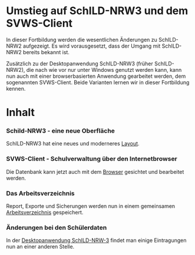 # Umstieg auf SchILD-NRW3 und dem SVWS-Client

In dieser Fortbildung werden die wesentlichen Änderungen zu SchILD-NRW2 aufgezeigt. Es wird vorausgesetzt, dass der Umgang mit SchILD-NRW2 bereits bekannt ist. 

Zusätzlich zu der Desktopanwendung SchILD-NRW3 (früher SchILD-NRW2), die nach wie vor nur unter Windows genutzt werden kann, kann nun auch mit einer browserbasierten Anwendung gearbeitet werden, dem sogenannten SVWS-Client. Beide Varianten lernen wir in dieser Fortbildung kennen. 


# Inhalt

### Schild-NRW3 - eine neue Oberfläche
SchILD-NRW3 hat eine neues und moderneres [Layout](./Uebersicht/SchILD3_Oberflaeche/index.md).

### SVWS-Client - Schulverwaltung über den Internetbrowser
Die Datenbank kann jetzt auch mit dem [Browser](./Uebersicht/SVWS_Client/index.md) gesichtet und bearbeitet werden.

### Das Arbeitsverzeichnis
Report, Exporte und Sicherungen werden nun in einem gemeinsamen [Arbeitsverzeichnis](./Uebersicht/Arbeitsverzeichnis/index.md) gespeichert.


### Änderungen bei den Schülerdaten
In der [Desktopanwendung SchILD-NRW-3](./Schueler/schild3/index.md) findet man einige Eintragungen nun an einer anderen Stelle.






